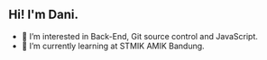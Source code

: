## Hi! I'm Dani.
- 👀 I’m interested in Back-End, Git source control and JavaScript.
- 🌱 I’m currently learning at STMIK AMIK Bandung.

<!---
CupCLoud22/CupCLoud22 is a ✨ special ✨ repository because its `README.md` (this file) appears on your GitHub profile.
You can click the Preview link to take a look at your changes.
--->
